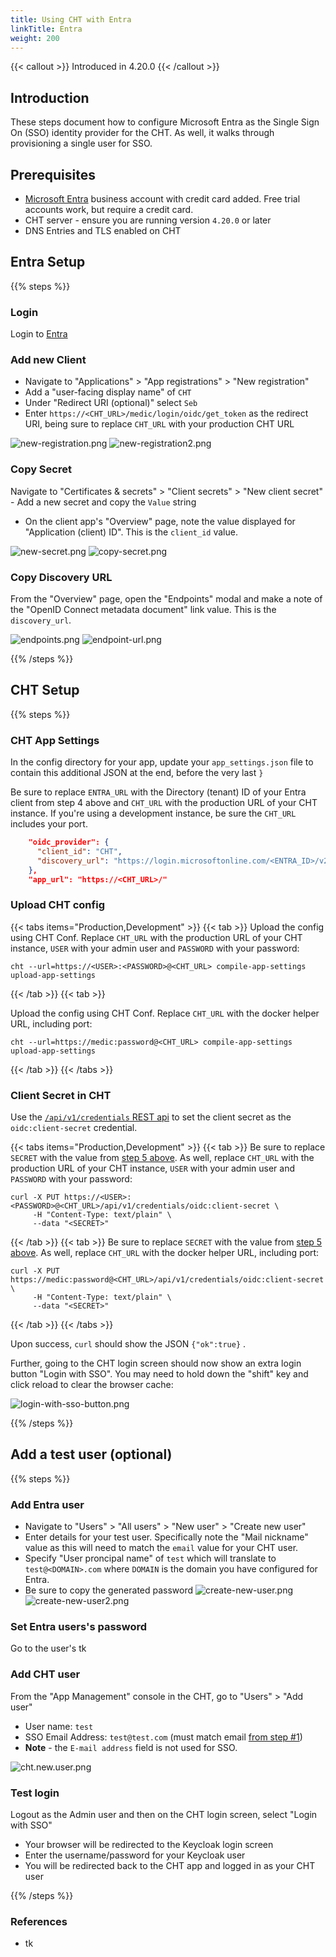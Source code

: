 ```yaml
---
title: Using CHT with Entra
linkTitle: Entra
weight: 200
---
```



{{< callout >}}
Introduced in 4.20.0
{{< /callout >}}

## Introduction

These steps document how to configure Microsoft Entra as the Single Sign On (SSO) identity provider for the CHT. As well, it walks through provisioning a single user for SSO.

## Prerequisites

* [Microsoft Entra](https://entra.microsoft.com) business account with credit card added. Free trial accounts work, but require a credit card.
* CHT server - ensure you are running version `4.20.0` or later
* DNS Entries and TLS enabled on CHT

## Entra Setup

{{% steps %}}

### Login 
Login to [Entra](https://entra.microsoft.com)

### Add new Client

- Navigate to "Applications" > "App registrations" > "New registration"
- Add a "user-facing display name"  of `CHT`
- Under "Redirect URI (optional)" select `Seb`
- Enter `https://<CHT_URL>/medic/login/oidc/get_token` as the redirect URI, being sure to replace `CHT_URL` with your production CHT URL

![new-registration.png](entra/new-registration.png)
![new-registration2.png](entra/new-registration2.png)

### Copy Secret

Navigate to "Certificates & secrets" > "Client secrets" > "New client secret"
    - Add a new secret and copy the `Value` string
- On the client app's "Overview" page, note the value displayed for "Application (client) ID". This is the `client_id` value.


![new-secret.png](entra/new-secret.png)
![copy-secret.png](entra/copy-secret.png)


### Copy Discovery URL

From the "Overview" page, open the "Endpoints" modal and make a note of the "OpenID Connect metadata document" link value. This is the `discovery_url`.

![endpoints.png](entra/endpoints.png)
![endpoint-url.png](entra/endpoint-url.png)

{{% /steps %}}


## CHT Setup

{{% steps %}}

### CHT App Settings

In the config directory for your app, update your `app_settings.json` file to contain this additional JSON at the end, before the very last `}`

Be sure to replace `ENTRA_URL` with the Directory (tenant) ID of your Entra client from step 4 above and `CHT_URL` with the production URL of your CHT instance. If you're using a development instance, be sure the `CHT_URL` includes your port.

```json
    "oidc_provider": {
      "client_id": "CHT",
      "discovery_url": "https://login.microsoftonline.com/<ENTRA_ID>/v2.0/.well-known/openid-configuration"
    },
    "app_url": "https://<CHT_URL>/"
```


### Upload CHT config

{{< tabs items="Production,Development" >}}
{{< tab >}}
Upload the config using CHT Conf. Replace `CHT_URL` with the production URL of your CHT instance, `USER` with your admin user and `PASSWORD` with your password:

```
cht --url=https://<USER>:<PASSWORD>@<CHT_URL> compile-app-settings upload-app-settings
```

{{< /tab >}}
{{< tab >}}

Upload the config using CHT Conf.  Replace `CHT_URL` with the docker helper URL, including port:

```
cht --url=https://medic:password@<CHT_URL> compile-app-settings upload-app-settings
```
{{< /tab >}}
{{< /tabs >}}

### Client Secret in CHT

Use the [`/api/v1/credentials` REST api](https://docs.communityhealthtoolkit.org/building/reference/api/#put-apiv1credentials) to set the client secret as the `oidc:client-secret` credential.

{{< tabs items="Production,Development" >}}
{{< tab >}}
Be sure to replace `SECRET` with the value from [step 5 above](#copy-secret). As well, replace `CHT_URL` with the production URL of your CHT instance, `USER` with your admin user and `PASSWORD` with your password:
```shell
curl -X PUT https://<USER>:<PASSWORD>@<CHT_URL>/api/v1/credentials/oidc:client-secret \
     -H "Content-Type: text/plain" \
     --data "<SECRET>"
```

{{< /tab >}}
{{< tab >}}
Be sure to replace `SECRET` with the value from [step 5 above](#copy-secret). As well, replace `CHT_URL` with the docker helper URL, including port:
```shell
curl -X PUT https://medic:password@<CHT_URL>/api/v1/credentials/oidc:client-secret \
     -H "Content-Type: text/plain" \
     --data "<SECRET>"
```
{{< /tab >}}
{{< /tabs >}}

Upon success, `curl` should show the JSON `{"ok":true}` .

Further, going to the CHT login screen should now show an extra login button "Login with SSO". You may need to hold down the "shift" key and click reload to clear the browser cache:

![login-with-sso-button.png](keycloak/login-with-sso-button.png)

{{% /steps %}}


## Add a test user (optional)

{{% steps %}}

### Add Entra user

- Navigate to "Users" > "All users" > "New user" > "Create new user"
- Enter details for your test user. Specifically note the "Mail nickname" value as this will need to match the `email` value for your CHT user.
- Specify "User proncipal name" of `test` which will translate to `test@<DOMAIN>.com` where `DOMAIN` is the domain you have configured for Entra.
- Be sure to copy the generated password
  ![create-new-user.png](entra/create-new-user.png)
  ![create-new-user2.png](entra/create-new-user2.png)


### Set Entra users's password

Go to the user's tk

###  Add CHT user

From the "App Management" console in the CHT, go to "Users" > "Add user"
- User name: `test`
- SSO Email Address: `test@test.com` (must match email [from step #1](#add-keycloak-user))
- **Note** - the `E-mail address` field is not used for SSO.

![cht.new.user.png](keycloak/cht.new.user.png)

###  Test login

Logout as the Admin user and then on the CHT login screen, select "Login with SSO"
- Your browser will be redirected to the Keycloak login screen
- Enter the username/password for your Keycloak user
- You will be redirected back to the CHT app and logged in as your CHT user


{{% /steps %}}

### References

- tk
